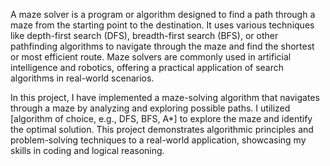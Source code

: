 A maze solver is a program or algorithm designed to find a path through a maze from the starting point to the destination. It uses various techniques like depth-first search (DFS), breadth-first search (BFS), or other pathfinding algorithms to navigate through the maze and find the shortest or most efficient route. Maze solvers are commonly used in artificial intelligence and robotics, offering a practical application of search algorithms in real-world scenarios.

In this project, I have implemented a maze-solving algorithm that navigates through a maze by analyzing and exploring possible paths. I utilized [algorithm of choice, e.g., DFS, BFS, A*] to explore the maze and identify the optimal solution. This project demonstrates algorithmic principles and problem-solving techniques to a real-world application, showcasing my skills in coding and logical reasoning.